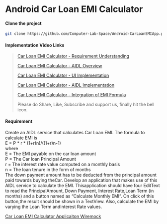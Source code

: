 # Android Car Loan EMI Calculator

#### Clone the project

```sh
git clone https://github.com/Computer-Lab-Space/Android-CarLoanEMIApp.git
```

#### Implementation Video Links
> [Car Loan EMI Calculator - Requirement Understanding](https://youtu.be/ru4oRMScNmw)
>
> [Car Loan EMI Calculator - AIDL Overview](https://youtu.be/orIj0eo29RM)
>
> [Car Loan EMI Calculator - UI Implementation](https://youtu.be/t-cozkATUA4)
>
> [Car Loan EMI Calculator - AIDL Implementation](https://youtu.be/ztqq9Jt_hU8)
>
> [Car Loan EMI Calculator - Integration of EMI Formula](https://youtu.be/vXqmvaEFfnE)
>
> Please do Share, Like, Subscribe and support us, finally hit the bell icon.

#### Requirement
Create an AIDL service that calculates Car Loan EMI. The formula to calculate EMI is  
E = P * r * (1+r)n)/((1+r)n-1)  
where  
E = The EMI payable on the car loan amount  
P = The Car loan Principal Amount  
r = The interest rate value computed on a monthly basis  
n = The loan tenure in the form of months  
The down payment amount has to be deducted from the principal amount paid towards buying
theCar. Develop an application that makes use of this AIDL service to calculate the EMI.
Thisapplication should have four EditText to read the PrincipalAmount, Down Payment, Interest
Rate,Loan Term (in months) and a button named as “Calculate Monthly EMI”. On click of this
button,the result should be shown in a TextView. Also, calculate the EMI by varying the Loan
Term andInterest Rate values.


[Car Loan EMI Calculator Applicaiton Wiremock](https://github.com/Computer-Lab-Space/Android-CarLoanEMIApp/blob/master/app/src/main/res/drawable/EMI_calculator_wiremock.png)
